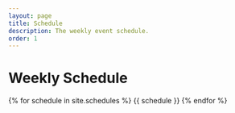 ```yaml
---
layout: page
title: Schedule
description: The weekly event schedule.
order: 1
---
```


# Weekly Schedule

{% for schedule in site.schedules %}
{{ schedule }}
{% endfor %}
